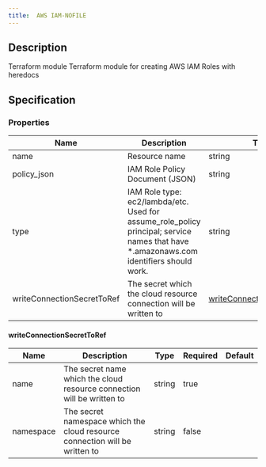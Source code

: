 ```yaml
---
title:  AWS IAM-NOFILE
---
```


## Description

Terraform module Terraform module for creating AWS IAM Roles with heredocs

## Specification


### Properties

 Name | Description | Type | Required | Default 
 ------------ | ------------- | ------------- | ------------- | ------------- 
 name | Resource name | string | true |  
 policy_json | IAM Role Policy Document (JSON) | string | true |  
 type | IAM Role type: ec2/lambda/etc. Used for assume_role_policy principal; service names that have *.amazonaws.com identifiers should work. | string | true |  
 writeConnectionSecretToRef | The secret which the cloud resource connection will be written to | [writeConnectionSecretToRef](#writeConnectionSecretToRef) | false |  


#### writeConnectionSecretToRef

 Name | Description | Type | Required | Default 
 ------------ | ------------- | ------------- | ------------- | ------------- 
 name | The secret name which the cloud resource connection will be written to | string | true |  
 namespace | The secret namespace which the cloud resource connection will be written to | string | false |  
